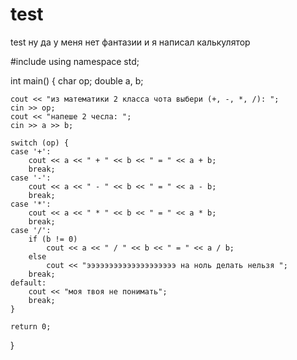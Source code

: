 # test
test
ну да у меня нет фантазии и я написал калькулятор 

#include <iostream>
using namespace std;

int main() {
    char op;
    double a, b;

    cout << "из математики 2 класса чота выбери (+, -, *, /): ";
    cin >> op;
    cout << "напеше 2 чесла: ";
    cin >> a >> b;

    switch (op) {
    case '+':
        cout << a << " + " << b << " = " << a + b;
        break;
    case '-':
        cout << a << " - " << b << " = " << a - b;
        break;
    case '*':
        cout << a << " * " << b << " = " << a * b;
        break;
    case '/':
        if (b != 0)
            cout << a << " / " << b << " = " << a / b;
        else
            cout << "ээээээээээээээээээээ на ноль делать нельзя ";
        break;
    default:
        cout << "моя твоя не понимать";
        break;
    }

    return 0;
}
